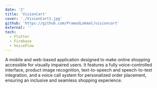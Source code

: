 ```yaml
---
date: '2'
title: 'VisionCart'
cover: './VisionCart1.jpg'
github: 'https://github.com/PramodLakmal/visioncart'
external: ''
tech:
  - Flutter
  - Firebase
  - VoiceFlow
---
```


A mobile and web-based application designed to make online shopping accessible for visually impaired users. It features a fully voice-controlled interface, product image recognition, text-to-speech and speech-to-text integration, and a voice call system for personalized order placement, ensuring an inclusive and seamless shopping experience.